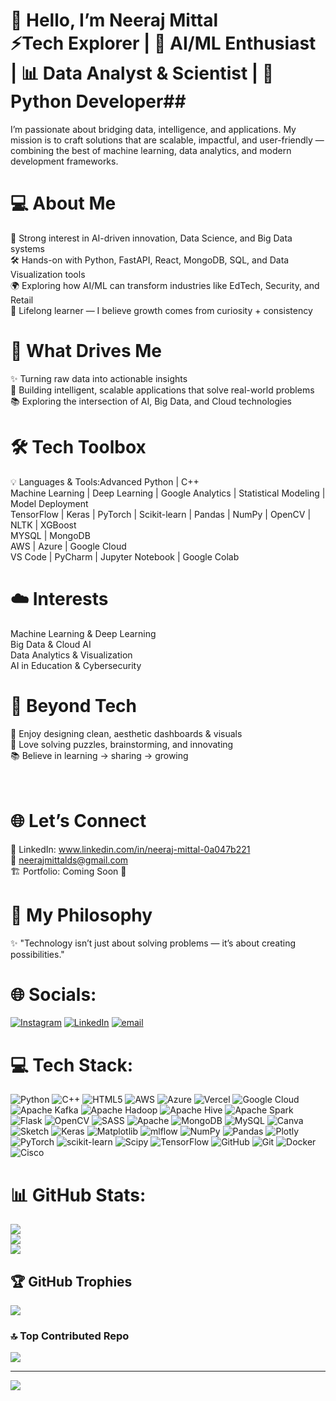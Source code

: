 # 👋 Hello, I’m Neeraj Mittal<br>**⚡Tech Explorer | 🤖 AI/ML Enthusiast | 📊 Data Analyst & Scientist | 🐍 Python Developer##**
I’m passionate about bridging data, intelligence, and applications. My mission is to craft solutions that are scalable, impactful, and user-friendly — combining the best of machine learning, data analytics, and modern development frameworks.
# 💻 About Me
🎯 Strong interest in AI-driven innovation, Data Science, and Big Data systems<br>🛠 Hands-on with Python, FastAPI, React, MongoDB, SQL, and Data Visualization tools<br>🌍 Exploring how AI/ML can transform industries like EdTech, Security, and Retail<br>🌱 Lifelong learner — I believe growth comes from curiosity + consistency
# 🚀 What Drives Me
✨ Turning raw data into actionable insights<br>🤝 Building intelligent, scalable applications that solve real-world problems<br>📚 Exploring the intersection of AI, Big Data, and Cloud technologies
# 🛠️ Tech Toolbox
💡 Languages & Tools:Advanced Python | C++ <br> Machine Learning | Deep Learning | Google Analytics | Statistical Modeling | Model Deployment<br> TensorFlow | Keras | PyTorch | Scikit-learn | Pandas | NumPy | OpenCV | NLTK | XGBoost<br>MYSQL | MongoDB<br>AWS | Azure | Google Cloud<br>VS Code | PyCharm | Jupyter Notebook | Google Colab
# ☁️ Interests
Machine Learning & Deep Learning<br>Big Data & Cloud AI<br>Data Analytics & Visualization<br>AI in Education & Cybersecurity
# 🌟 Beyond Tech
🎨 Enjoy designing clean, aesthetic dashboards & visuals<br>🧩 Love solving puzzles, brainstorming, and innovating<br>📚 Believe in learning → sharing → growing
# <br>🌐 Let’s Connect<br>
💼 LinkedIn: www.linkedin.com/in/neeraj-mittal-0a047b221<br>📧 neerajmittalds@gmail.com<br>🏗️ Portfolio: Coming Soon 🚧
# 🚀 My Philosophy
✨ "Technology isn’t just about solving problems — it’s about creating possibilities."


# 🌐 Socials:
[![Instagram](https://img.shields.io/badge/Instagram-%23E4405F.svg?logo=Instagram&logoColor=white)](https://instagram.com/melophilic.neeraj) [![LinkedIn](https://img.shields.io/badge/LinkedIn-%230077B5.svg?logo=linkedin&logoColor=white)](https://linkedin.com/in/neeraj-mittal-0a047b221) [![email](https://img.shields.io/badge/Email-D14836?logo=gmail&logoColor=white)](mailto:neerajmittalds@gmail.com) 

# 💻 Tech Stack:
![Python](https://img.shields.io/badge/python-3670A0?style=for-the-badge&logo=python&logoColor=ffdd54) ![C++](https://img.shields.io/badge/c++-%2300599C.svg?style=for-the-badge&logo=c%2B%2B&logoColor=white) ![HTML5](https://img.shields.io/badge/html5-%23E34F26.svg?style=for-the-badge&logo=html5&logoColor=white) ![AWS](https://img.shields.io/badge/AWS-%23FF9900.svg?style=for-the-badge&logo=amazon-aws&logoColor=white) ![Azure](https://img.shields.io/badge/azure-%230072C6.svg?style=for-the-badge&logo=microsoftazure&logoColor=white) ![Vercel](https://img.shields.io/badge/vercel-%23000000.svg?style=for-the-badge&logo=vercel&logoColor=white) ![Google Cloud](https://img.shields.io/badge/GoogleCloud-%234285F4.svg?style=for-the-badge&logo=google-cloud&logoColor=white) ![Apache Kafka](https://img.shields.io/badge/Apache%20Kafka-000?style=for-the-badge&logo=apachekafka) ![Apache Hadoop](https://img.shields.io/badge/Apache%20Hadoop-66CCFF?style=for-the-badge&logo=apachehadoop&logoColor=black) ![Apache Hive](https://img.shields.io/badge/Apache%20Hive-FDEE21?style=for-the-badge&logo=apachehive&logoColor=black) ![Apache Spark](https://img.shields.io/badge/Apache%20Spark-FDEE21?style=for-the-badge&logo=apachespark&logoColor=black) ![Flask](https://img.shields.io/badge/flask-%23000.svg?style=for-the-badge&logo=flask&logoColor=white) ![OpenCV](https://img.shields.io/badge/opencv-%23white.svg?style=for-the-badge&logo=opencv&logoColor=white) ![SASS](https://img.shields.io/badge/SASS-hotpink.svg?style=for-the-badge&logo=SASS&logoColor=white) ![Apache](https://img.shields.io/badge/apache-%23D42029.svg?style=for-the-badge&logo=apache&logoColor=white) ![MongoDB](https://img.shields.io/badge/MongoDB-%234ea94b.svg?style=for-the-badge&logo=mongodb&logoColor=white) ![MySQL](https://img.shields.io/badge/mysql-4479A1.svg?style=for-the-badge&logo=mysql&logoColor=white) ![Canva](https://img.shields.io/badge/Canva-%2300C4CC.svg?style=for-the-badge&logo=Canva&logoColor=white) ![Sketch](https://img.shields.io/badge/Sketch-FFB387?style=for-the-badge&logo=sketch&logoColor=black) ![Keras](https://img.shields.io/badge/Keras-%23D00000.svg?style=for-the-badge&logo=Keras&logoColor=white) ![Matplotlib](https://img.shields.io/badge/Matplotlib-%23ffffff.svg?style=for-the-badge&logo=Matplotlib&logoColor=black) ![mlflow](https://img.shields.io/badge/mlflow-%23d9ead3.svg?style=for-the-badge&logo=numpy&logoColor=blue) ![NumPy](https://img.shields.io/badge/numpy-%23013243.svg?style=for-the-badge&logo=numpy&logoColor=white) ![Pandas](https://img.shields.io/badge/pandas-%23150458.svg?style=for-the-badge&logo=pandas&logoColor=white) ![Plotly](https://img.shields.io/badge/Plotly-%233F4F75.svg?style=for-the-badge&logo=plotly&logoColor=white) ![PyTorch](https://img.shields.io/badge/PyTorch-%23EE4C2C.svg?style=for-the-badge&logo=PyTorch&logoColor=white) ![scikit-learn](https://img.shields.io/badge/scikit--learn-%23F7931E.svg?style=for-the-badge&logo=scikit-learn&logoColor=white) ![Scipy](https://img.shields.io/badge/SciPy-%230C55A5.svg?style=for-the-badge&logo=scipy&logoColor=%white) ![TensorFlow](https://img.shields.io/badge/TensorFlow-%23FF6F00.svg?style=for-the-badge&logo=TensorFlow&logoColor=white) ![GitHub](https://img.shields.io/badge/github-%23121011.svg?style=for-the-badge&logo=github&logoColor=white) ![Git](https://img.shields.io/badge/git-%23F05033.svg?style=for-the-badge&logo=git&logoColor=white) ![Docker](https://img.shields.io/badge/docker-%230db7ed.svg?style=for-the-badge&logo=docker&logoColor=white) ![Cisco](https://img.shields.io/badge/cisco-%23049fd9.svg?style=for-the-badge&logo=cisco&logoColor=black)
# 📊 GitHub Stats:
![](https://github-readme-stats.vercel.app/api?username=Neeraj5-mittal&theme=dark&hide_border=false&include_all_commits=false&count_private=false)<br/>
![](https://nirzak-streak-stats.vercel.app/?user=Neeraj5-mittal&theme=dark&hide_border=false)<br/>
![](https://github-readme-stats.vercel.app/api/top-langs/?username=Neeraj5-mittal&theme=dark&hide_border=false&include_all_commits=false&count_private=false&layout=compact)

## 🏆 GitHub Trophies
![](https://github-profile-trophy.vercel.app/?username=Neeraj5-mittal&theme=radical&no-frame=false&no-bg=true&margin-w=4)

### 🔝 Top Contributed Repo
![](https://github-contributor-stats.vercel.app/api?username=Neeraj5-mittal&limit=5&theme=dark&combine_all_yearly_contributions=true)

---
[![](https://visitcount.itsvg.in/api?id=Neeraj5-mittal&icon=0&color=0)](https://visitcount.itsvg.in)

<!-- Proudly created with GPRM ( https://gprm.itsvg.in ) -->
